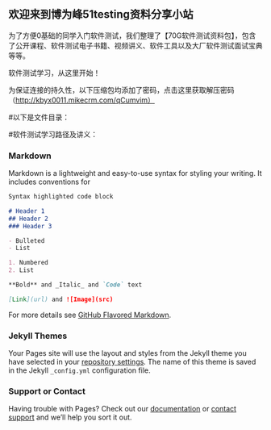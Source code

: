 ## 欢迎来到博为峰51testing资料分享小站

为了方便0基础的同学入门软件测试，我们整理了【70G软件测试资料包】，包含了公开课程、软件测试电子书籍、视频讲义、软件工具以及大厂软件测试面试宝典等等。

软件测试学习，从这里开始！

为保证连接的持久性，以下压缩包均添加了密码，点击这里获取解压密码（http://kbyx0011.mikecrm.com/qCumvim）

#以下是文件目录：

#软件测试学习路径及讲义：

### Markdown

Markdown is a lightweight and easy-to-use syntax for styling your writing. It includes conventions for

```markdown
Syntax highlighted code block

# Header 1
## Header 2
### Header 3

- Bulleted
- List

1. Numbered
2. List

**Bold** and _Italic_ and `Code` text

[Link](url) and ![Image](src)
```

For more details see [GitHub Flavored Markdown](https://guides.github.com/features/mastering-markdown/).

### Jekyll Themes

Your Pages site will use the layout and styles from the Jekyll theme you have selected in your [repository settings](https://github.com/BWF51testing/bwf51testing.github.io/settings/pages). The name of this theme is saved in the Jekyll `_config.yml` configuration file.

### Support or Contact

Having trouble with Pages? Check out our [documentation](https://docs.github.com/categories/github-pages-basics/) or [contact support](https://support.github.com/contact) and we’ll help you sort it out.

